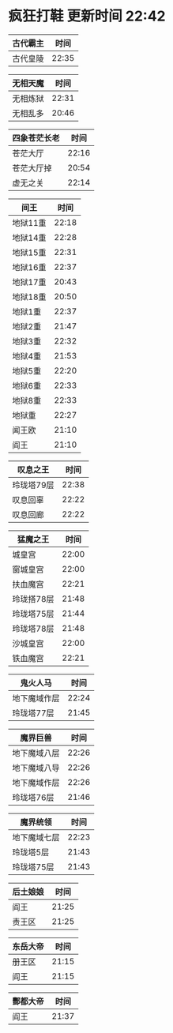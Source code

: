 # 疯狂打鞋 更新时间 22:42

| 古代霸主   | 时间    |
|--------|-------|
| 古代皇陵 | 22:35 |

| 无相天魔   | 时间    |
|--------|-------|
| 无相炼狱 | 22:31 |
| 无相乱多 | 20:46 |

| 四象苍茫长老   | 时间    |
|--------|-------|
| 苍茫大厅 | 22:16 |
| 苍茫大厅掉 | 20:54 |
| 虚无之关 | 22:14 |

| 间王   | 时间    |
|--------|-------|
| 地狱11重 | 22:18 |
| 地狱14重 | 22:28 |
| 地狱15重 | 22:31 |
| 地狱16重 | 22:37 |
| 地狱17重 | 20:43 |
| 地狱18重 | 20:50 |
| 地狱1重 | 22:37 |
| 地狱2重 | 21:47 |
| 地狱3重 | 22:32 |
| 地狱4重 | 21:53 |
| 地狱5重 | 22:20 |
| 地狱6重 | 22:33 |
| 地狱8重 | 22:33 |
| 地狱重 | 22:27 |
| 闻王欧 | 21:10 |
| 阎王 | 21:10 |

| 叹息之王   | 时间    |
|--------|-------|
| 玲珑塔79层 | 22:38 |
| 叹息回辜 | 22:22 |
| 叹息回廊 | 22:22 |

| 猛魔之王   | 时间    |
|--------|-------|
| 城皇宫 | 22:00 |
| 窗城皇宫 | 22:00 |
| 扶血魔宫 | 22:21 |
| 玲珑搭78层 | 21:48 |
| 玲珑塔75层 | 21:44 |
| 玲珑塔78层 | 21:48 |
| 沙城皇宫 | 22:00 |
| 铁血魔宫 | 22:21 |

| 鬼火人马   | 时间    |
|--------|-------|
| 地下魔域作层 | 22:24 |
| 玲珑塔77层 | 21:45 |

| 魔界巨兽   | 时间    |
|--------|-------|
| 地下魔域八层 | 22:26 |
| 地下魔域八导 | 22:26 |
| 地下魔域作层 | 22:26 |
| 玲珑塔76层 | 21:46 |

| 魔界统领   | 时间    |
|--------|-------|
| 地下魔域七层 | 22:23 |
| 玲珑塔5层 | 21:43 |
| 玲珑塔75层 | 21:43 |

| 后土娘娘   | 时间    |
|--------|-------|
| 阎王 | 21:25 |
| 责王区 | 21:25 |

| 东岳大帝   | 时间    |
|--------|-------|
| 册王区 | 21:15 |
| 阎王 | 21:15 |

| 酆都大帝   | 时间    |
|--------|-------|
| 阎王 | 21:37 |